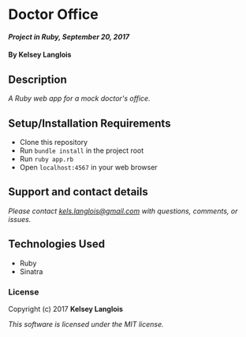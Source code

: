 # Doctor Office

#### _Project in Ruby, September 20, 2017_

#### By Kelsey Langlois

## Description

_A Ruby web app for a mock doctor's office._

## Setup/Installation Requirements

* Clone this repository
* Run ```bundle install``` in the project root
* Run ```ruby app.rb```
* Open ```localhost:4567``` in your web browser

## Support and contact details

_Please contact [kels.langlois@gmail.com](mailto:kels.langlois@gmail.com) with questions, comments, or issues._

## Technologies Used

* Ruby
* Sinatra

### License

Copyright (c) 2017 **Kelsey Langlois**

*This software is licensed under the MIT license.*

